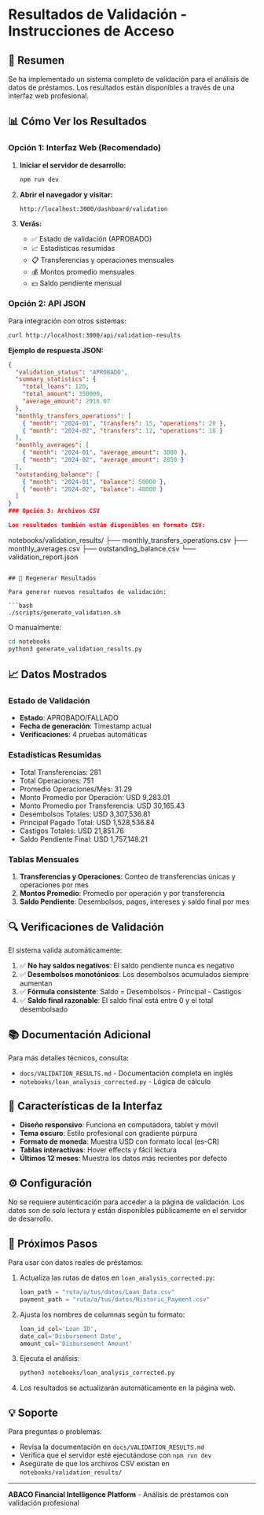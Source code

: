 # Resultados de Validación - Instrucciones de Acceso

## 🎯 Resumen

Se ha implementado un sistema completo de validación para el análisis de datos de préstamos. Los resultados están disponibles a través de una interfaz web profesional.

## 📊 Cómo Ver los Resultados

### Opción 1: Interfaz Web (Recomendado)

1. **Iniciar el servidor de desarrollo:**
   ```bash
   npm run dev
   ```

2. **Abrir el navegador y visitar:**
   ```
   http://localhost:3000/dashboard/validation
   ```

3. **Verás:**
   - ✅ Estado de validación (APROBADO)
   - 📈 Estadísticas resumidas
   - 📋 Transferencias y operaciones mensuales
   - 💰 Montos promedio mensuales
   - 💵 Saldo pendiente mensual

### Opción 2: API JSON

Para integración con otros sistemas:
```bash
curl http://localhost:3000/api/validation-results
```

**Ejemplo de respuesta JSON:**

```json
{
  "validation_status": "APROBADO",
  "summary_statistics": {
    "total_loans": 120,
    "total_amount": 350000,
    "average_amount": 2916.67
  },
  "monthly_transfers_operations": [
    { "month": "2024-01", "transfers": 15, "operations": 20 },
    { "month": "2024-02", "transfers": 12, "operations": 18 }
  ],
  "monthly_averages": [
    { "month": "2024-01", "average_amount": 3000 },
    { "month": "2024-02", "average_amount": 2850 }
  ],
  "outstanding_balance": [
    { "month": "2024-01", "balance": 50000 },
    { "month": "2024-02", "balance": 48000 }
  ]
}
### Opción 3: Archivos CSV

Los resultados también están disponibles en formato CSV:
```
notebooks/validation_results/
├── monthly_transfers_operations.csv
├── monthly_averages.csv
├── outstanding_balance.csv
└── validation_report.json
```

## 🔄 Regenerar Resultados

Para generar nuevos resultados de validación:

```bash
./scripts/generate_validation.sh
```

O manualmente:
```bash
cd notebooks
python3 generate_validation_results.py
```

## 📈 Datos Mostrados

### Estado de Validación
- **Estado**: APROBADO/FALLADO
- **Fecha de generación**: Timestamp actual
- **Verificaciones**: 4 pruebas automáticas

### Estadísticas Resumidas
- Total Transferencias: 281
- Total Operaciones: 751
- Promedio Operaciones/Mes: 31.29
- Monto Promedio por Operación: USD 9,283.01
- Monto Promedio por Transferencia: USD 30,165.43
- Desembolsos Totales: USD 3,307,536.81
- Principal Pagado Total: USD 1,528,536.84
- Castigos Totales: USD 21,851.76
- Saldo Pendiente Final: USD 1,757,148.21

### Tablas Mensuales

1. **Transferencias y Operaciones**: Conteo de transferencias únicas y operaciones por mes
2. **Montos Promedio**: Promedio por operación y por transferencia
3. **Saldo Pendiente**: Desembolsos, pagos, intereses y saldo final por mes

## 🔍 Verificaciones de Validación

El sistema valida automáticamente:
1. ✅ **No hay saldos negativos**: El saldo pendiente nunca es negativo
2. ✅ **Desembolsos monotónicos**: Los desembolsos acumulados siempre aumentan
3. ✅ **Fórmula consistente**: Saldo = Desembolsos - Principal - Castigos
4. ✅ **Saldo final razonable**: El saldo final está entre 0 y el total desembolsado

## 📚 Documentación Adicional

Para más detalles técnicos, consulta:
- `docs/VALIDATION_RESULTS.md` - Documentación completa en inglés
- `notebooks/loan_analysis_corrected.py` - Lógica de cálculo

## 🎨 Características de la Interfaz

- **Diseño responsivo**: Funciona en computadora, tablet y móvil
- **Tema oscuro**: Estilo profesional con gradiente púrpura
- **Formato de moneda**: Muestra USD con formato local (es-CR)
- **Tablas interactivas**: Hover effects y fácil lectura
- **Últimos 12 meses**: Muestra los datos más recientes por defecto

## ⚙️ Configuración

No se requiere autenticación para acceder a la página de validación. Los datos son de solo lectura y están disponibles públicamente en el servidor de desarrollo.

## 🚀 Próximos Pasos

Para usar con datos reales de préstamos:

1. Actualiza las rutas de datos en `loan_analysis_corrected.py`:
   ```python
   loan_path = "ruta/a/tus/datos/Loan_Data.csv"
   payment_path = "ruta/a/tus/datos/Historic_Payment.csv"
   ```

2. Ajusta los nombres de columnas según tu formato:
   ```python
   loan_id_col='Loan ID',
   date_col='Disbursement Date',
   amount_col='Disbursement Amount'
   ```

3. Ejecuta el análisis:
   ```bash
   python3 notebooks/loan_analysis_corrected.py
   ```

4. Los resultados se actualizarán automáticamente en la página web.

## 💡 Soporte

Para preguntas o problemas:
- Revisa la documentación en `docs/VALIDATION_RESULTS.md`
- Verifica que el servidor esté ejecutándose con `npm run dev`
- Asegúrate de que los archivos CSV existan en `notebooks/validation_results/`

---

**ABACO Financial Intelligence Platform** - Análisis de préstamos con validación profesional
